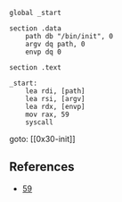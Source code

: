 ```
global _start

section .data
    path db "/bin/init", 0
    argv dq path, 0
    envp dq 0

section .text

_start:
    lea rdi, [path]
    lea rsi, [argv]
    lea rdx, [envp]
    mov rax, 59
    syscall
```

goto: [[0x30-init]]

## References
- [59](https://elixir.bootlin.com/linux/v6.12.6/source/tools/arch/x86/include/uapi/asm/unistd_64.h#L6)
